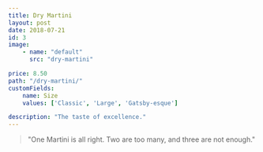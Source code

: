 ```yaml
---
title: Dry Martini
layout: post
date: 2018-07-21
id: 3
image:
    - name: "default"
      src: "dry-martini"

price: 8.50
path: "/dry-martini/"
customFields:
    name: Size
    values: ['Classic', 'Large', 'Gatsby-esque']

description: "The taste of excellence."
---
```


> "One Martini is all right. Two are too many, and three are not enough."
